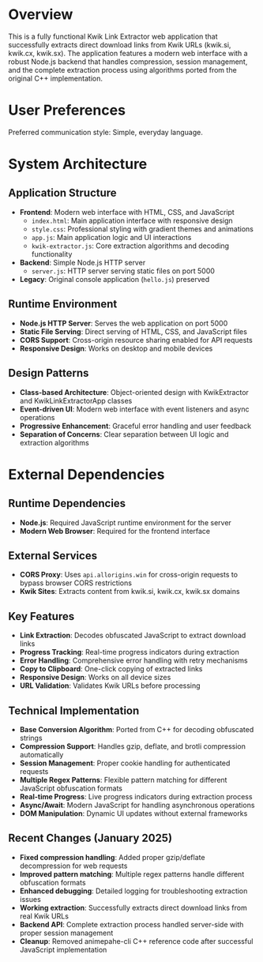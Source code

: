 # Overview

This is a fully functional Kwik Link Extractor web application that successfully extracts direct download links from Kwik URLs (kwik.si, kwik.cx, kwik.sx). The application features a modern web interface with a robust Node.js backend that handles compression, session management, and the complete extraction process using algorithms ported from the original C++ implementation.

# User Preferences

Preferred communication style: Simple, everyday language.

# System Architecture

## Application Structure
- **Frontend**: Modern web interface with HTML, CSS, and JavaScript
  - `index.html`: Main application interface with responsive design
  - `style.css`: Professional styling with gradient themes and animations
  - `app.js`: Main application logic and UI interactions
  - `kwik-extractor.js`: Core extraction algorithms and decoding functionality
- **Backend**: Simple Node.js HTTP server
  - `server.js`: HTTP server serving static files on port 5000
- **Legacy**: Original console application (`hello.js`) preserved

## Runtime Environment
- **Node.js HTTP Server**: Serves the web application on port 5000
- **Static File Serving**: Direct serving of HTML, CSS, and JavaScript files
- **CORS Support**: Cross-origin resource sharing enabled for API requests
- **Responsive Design**: Works on desktop and mobile devices

## Design Patterns
- **Class-based Architecture**: Object-oriented design with KwikExtractor and KwikLinkExtractorApp classes
- **Event-driven UI**: Modern web interface with event listeners and async operations
- **Progressive Enhancement**: Graceful error handling and user feedback
- **Separation of Concerns**: Clear separation between UI logic and extraction algorithms

# External Dependencies

## Runtime Dependencies
- **Node.js**: Required JavaScript runtime environment for the server
- **Modern Web Browser**: Required for the frontend interface

## External Services
- **CORS Proxy**: Uses `api.allorigins.win` for cross-origin requests to bypass browser CORS restrictions
- **Kwik Sites**: Extracts content from kwik.si, kwik.cx, kwik.sx domains

## Key Features
- **Link Extraction**: Decodes obfuscated JavaScript to extract download links
- **Progress Tracking**: Real-time progress indicators during extraction
- **Error Handling**: Comprehensive error handling with retry mechanisms
- **Copy to Clipboard**: One-click copying of extracted links
- **Responsive Design**: Works on all device sizes
- **URL Validation**: Validates Kwik URLs before processing

## Technical Implementation
- **Base Conversion Algorithm**: Ported from C++ for decoding obfuscated strings
- **Compression Support**: Handles gzip, deflate, and brotli compression automatically
- **Session Management**: Proper cookie handling for authenticated requests
- **Multiple Regex Patterns**: Flexible pattern matching for different JavaScript obfuscation formats
- **Real-time Progress**: Live progress indicators during extraction process
- **Async/Await**: Modern JavaScript for handling asynchronous operations
- **DOM Manipulation**: Dynamic UI updates without external frameworks

## Recent Changes (January 2025)
- **Fixed compression handling**: Added proper gzip/deflate decompression for web requests
- **Improved pattern matching**: Multiple regex patterns handle different obfuscation formats
- **Enhanced debugging**: Detailed logging for troubleshooting extraction issues
- **Working extraction**: Successfully extracts direct download links from real Kwik URLs
- **Backend API**: Complete extraction process handled server-side with proper session management
- **Cleanup**: Removed animepahe-cli C++ reference code after successful JavaScript implementation